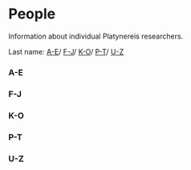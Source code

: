 # People

Information about individual Platynereis researchers.

Last name: [A-E](#a-e)/ [F-J](f-j)/ [K-O](k-o)/ [P-T](p-t)/ [U-Z](u-z)

### A-E

### F-J

### K-O

### P-T

### U-Z
